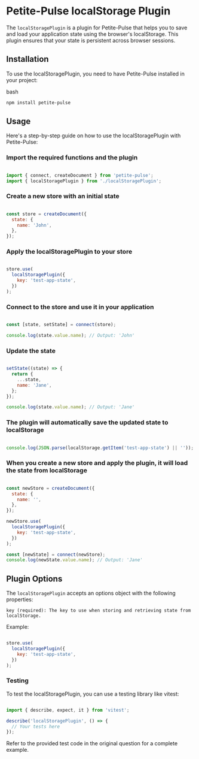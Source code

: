 # Petite-Pulse localStorage Plugin

The `localStoragePlugin` is a plugin for Petite-Pulse that helps you to save and load your application state using the browser's localStorage. This plugin ensures that your state is persistent across browser sessions.

## Installation

To use the localStoragePlugin, you need to have Petite-Pulse installed in your project:

bash

```bash
npm install petite-pulse
```

## Usage

Here's a step-by-step guide on how to use the localStoragePlugin with Petite-Pulse:

### Import the required functions and the plugin

```javascript

import { connect, createDocument } from 'petite-pulse';
import { localStoragePlugin } from './localStoragePlugin';
```

### Create a new store with an initial state

```javascript

const store = createDocument({
  state: {
    name: 'John',
  },
});
```

### Apply the localStoragePlugin to your store

```javascript

store.use(
  localStoragePlugin({
    key: 'test-app-state',
  })
);
```

### Connect to the store and use it in your application

```javascript

const [state, setState] = connect(store);

console.log(state.value.name); // Output: 'John'
```

### Update the state

```javascript

setState((state) => {
  return {
    ...state,
    name: 'Jane',
  };
});

console.log(state.value.name); // Output: 'Jane'
```

### The plugin will automatically save the updated state to localStorage

```javascript

console.log(JSON.parse(localStorage.getItem('test-app-state') || '')); // Output: { name: 'Jane' }
```

### When you create a new store and apply the plugin, it will load the state from localStorage

```javascript

const newStore = createDocument({
  state: {
    name: '',
  },
});

newStore.use(
  localStoragePlugin({
    key: 'test-app-state',
  })
);

const [newState] = connect(newStore);
console.log(newState.value.name); // Output: 'Jane'
```

## Plugin Options

The `localStoragePlugin` accepts an options object with the following properties:

    key (required): The key to use when storing and retrieving state from localStorage.

Example:

```javascript

store.use(
  localStoragePlugin({
    key: 'test-app-state',
  })
);
```

### Testing

To test the localStoragePlugin, you can use a testing library like vitest:

```javascript

import { describe, expect, it } from 'vitest';

describe('localStoragePlugin', () => {
  // Your tests here
});
```

Refer to the provided test code in the original question for a complete example.
